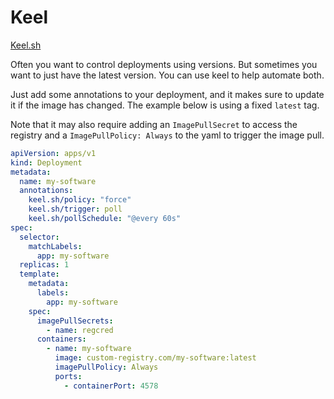 # Keel

[Keel.sh](https://keel.sh/)

Often you want to control deployments using versions. But sometimes you want to just have the latest version. You can use keel to help automate both.

Just add some annotations to your deployment, and it makes sure to update it if the image has changed. The example below is using a fixed `latest` tag.

Note that it may also require adding an `ImagePullSecret` to access the registry and a `ImagePullPolicy: Always` to the yaml to trigger the image pull.

```yaml
apiVersion: apps/v1
kind: Deployment
metadata:
  name: my-software
  annotations:
    keel.sh/policy: "force"
    keel.sh/trigger: poll
    keel.sh/pollSchedule: "@every 60s"
spec:
  selector:
    matchLabels:
      app: my-software
  replicas: 1
  template:
    metadata:
      labels:
        app: my-software
    spec:
      imagePullSecrets:
        - name: regcred
      containers:
        - name: my-software
          image: custom-registry.com/my-software:latest
          imagePullPolicy: Always
          ports:
            - containerPort: 4578
```
